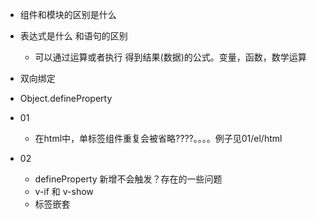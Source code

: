 - 组件和模块的区别是什么
- 表达式是什么 和语句的区别
  - 可以通过运算或者执行 得到结果(数据)的公式。变量，函数，数学运算
- 双向绑定
- Object.defineProperty



- 01
  - 在html中，单标签组件重复会被省略????。。。。例子见01/el/html

- 02 
  - defineProperty 新增不会触发？存在的一些问题
  - v-if 和 v-show
  - 标签嵌套